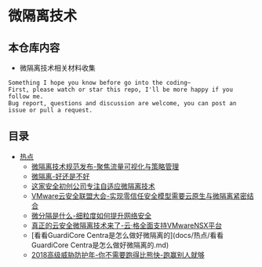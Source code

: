 # 微隔离技术

## 本仓库内容

* 微隔离技术相关材料收集

```
Something I hope you know before go into the coding~
First, please watch or star this repo, I'll be more happy if you follow me.
Bug report, questions and discussion are welcome, you can post an issue or pull a request.
```

## 目录

* [热点](docs/热点.md)
    * [微隔离技术规范发布-聚焦流量可视化与策略管理](docs/热点/微隔离技术规范发布-聚焦流量可视化与策略管理.md)
    * [微隔离-好还是不好](docs/热点/微隔离-好还是不好.md)
    * [这家安全初创公司专注自适应微隔离技术](docs/热点/这家安全初创公司专注自适应微隔离技术.md)
    * [VMware云安全联盟大会-实现零信任安全模型需要云原生与微隔离紧密结合](docs/热点/VMware云安全联盟大会-实现零信任安全模型需要云原生与微隔离紧密结合.md)
    * [微分隔是什么-细粒度如何提升网络安全](docs/热点/微分隔是什么-细粒度如何提升网络安全.md)
    * [真正的云安全微隔离技术来了-云·格全面支持VMwareNSX平台](docs/热点/真正的云安全微隔离技术来了-云·格全面支持VMwareNSX平台.md)
    * [看看GuardiCore Centra是怎么做好微隔离的](docs/热点/看看GuardiCore Centra是怎么做好微隔离的.md)
    * [2018高级威胁防护年-你不需要跑得比熊快-跑赢别人就够](docs/热点/2018高级威胁防护年-你不需要跑得比熊快-跑赢别人就够.md)
